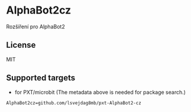 # AlphaBot2cz

Rozšíření pro AlphaBot2

## License

MIT

## Supported targets

* for PXT/microbit
(The metadata above is needed for package search.)

```package
AlphaBot2cz=github.com/lsvejdag8mb/pxt-AlphaBot2-cz
```
